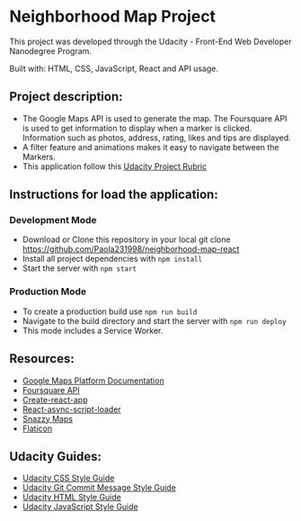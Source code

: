 # Neighborhood Map Project
This project was developed through the Udacity - Front-End Web Developer Nanodegree Program.

Built with: HTML, CSS, JavaScript, React and API usage.

## Project description:
- The Google Maps API is used to generate the map. The Foursquare API is used to get information to display when a marker is clicked. Information such as photos, address, rating, likes and tips are displayed.
- A filter feature and animations makes it easy to navigate between the Markers.
- This application follow this [Udacity Project Rubric](https://review.udacity.com/#!/rubrics/1351/view)

## Instructions for load the application:
### Development Mode
- Download or Clone this repository in your local git clone https://github.com/Paola231998/neighborhood-map-react 
- Install all project dependencies with `npm install`
- Start the server with `npm start`

### Production Mode
- To create a production build use `npm run build`
- Navigate to the build directory and start the server with `npm run deploy`
- This mode includes a Service Worker.

## Resources:
- [Google Maps Platform Documentation](https://developers.google.com/maps/documentation/)
- [Foursquare API](https://developer.foursquare.com/)
- [Create-react-app](https://github.com/facebook/create-react-app)
- [React-async-script-loader](https://www.npmjs.com/package/react-async-script-loader)
- [Snazzy Maps](https://snazzymaps.com/)
- [Flaticon](https://www.flaticon.com/)

## Udacity Guides:
- [Udacity CSS Style Guide](http://udacity.github.io/frontend-nanodegree-styleguide/css.html)
- [Udacity Git Commit Message Style Guide](https://udacity.github.io/git-styleguide/)
- [Udacity HTML Style Guide](http://udacity.github.io/frontend-nanodegree-styleguide/index.html)
- [Udacity JavaScript Style Guide](http://udacity.github.io/frontend-nanodegree-styleguide/javascript.html)